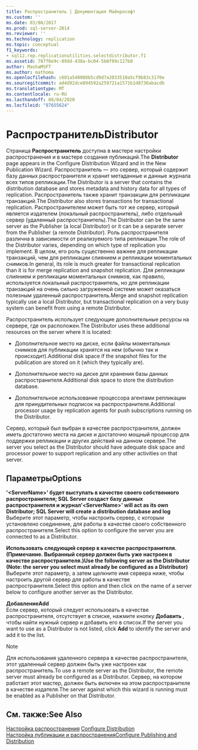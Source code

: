```yaml
---
title: Распространитель | Документация Майкрософт
ms.custom: ''
ms.date: 03/08/2017
ms.prod: sql-server-2014
ms.reviewer: ''
ms.technology: replication
ms.topic: conceptual
f1_keywords:
- sql12.rep.replicationutilities.selectdistributor.f1
ms.assetid: 787f0e9c-09dd-438a-bc04-5b8f99c127b8
author: MashaMSFT
ms.author: mathoma
ms.openlocfilehash: c601a540088b5cd9d7a2033510a5cf9b83c3170e
ms.sourcegitcommit: ad4d92dce894592a259721a1571b1d8736abacdb
ms.translationtype: MT
ms.contentlocale: ru-RU
ms.lasthandoff: 08/04/2020
ms.locfileid: "87655624"
---
```

# <a name="distributor"></a><span data-ttu-id="6e1b6-102">Распространитель</span><span class="sxs-lookup"><span data-stu-id="6e1b6-102">Distributor</span></span>
  <span data-ttu-id="6e1b6-103">Страница **Распространитель** доступна в мастере настройки распространения и в мастере создания публикаций.</span><span class="sxs-lookup"><span data-stu-id="6e1b6-103">The **Distributor** page appears in the Configure Distribution Wizard and in the New Publication Wizard.</span></span> <span data-ttu-id="6e1b6-104">Распространитель — это сервер, который содержит базу данных распространителя и хранит метаданные и данные журнала всех типов репликации.</span><span class="sxs-lookup"><span data-stu-id="6e1b6-104">The Distributor is a server that contains the distribution database and stores metadata and history data for all types of replication.</span></span> <span data-ttu-id="6e1b6-105">Распространитель также хранит транзакции для репликации транзакций.</span><span class="sxs-lookup"><span data-stu-id="6e1b6-105">The Distributor also stores transactions for transactional replication.</span></span> <span data-ttu-id="6e1b6-106">Распространителем может быть тот же сервер, который является издателем (локальный распространитель), либо отдельный сервер (удаленный распространитель).</span><span class="sxs-lookup"><span data-stu-id="6e1b6-106">The Distributor can be the same server as the Publisher (a local Distributor) or it can be a separate server from the Publisher (a remote Distributor).</span></span> <span data-ttu-id="6e1b6-107">Роль распространителя различна в зависимости от реализуемого типа репликации.</span><span class="sxs-lookup"><span data-stu-id="6e1b6-107">The role of the Distributor varies, depending on which type of replication you implement.</span></span> <span data-ttu-id="6e1b6-108">В целом, его роль существенно важнее для репликации транзакций, чем для репликации слиянием и репликации моментальных снимков.</span><span class="sxs-lookup"><span data-stu-id="6e1b6-108">In general, its role is much greater for transactional replication than it is for merge replication and snapshot replication.</span></span> <span data-ttu-id="6e1b6-109">Для репликации слиянием и репликации моментальных снимков, как правило, используется локальный распространитель, но для репликации транзакций на очень сильно загруженной системе может оказаться полезным удаленный распространитель.</span><span class="sxs-lookup"><span data-stu-id="6e1b6-109">Merge and snapshot replication typically use a local Distributor, but transactional replication on a very busy system can benefit from using a remote Distributor.</span></span>  
  
 <span data-ttu-id="6e1b6-110">Распространитель использует следующие дополнительные ресурсы на сервере, где он расположен.</span><span class="sxs-lookup"><span data-stu-id="6e1b6-110">The Distributor uses these additional resources on the server where it is located:</span></span>  
  
-   <span data-ttu-id="6e1b6-111">Дополнительное место на диске, если файлы моментальных снимков для публикации хранятся на нем (обычно так и происходит).</span><span class="sxs-lookup"><span data-stu-id="6e1b6-111">Additional disk space if the snapshot files for the publication are stored on it (which they typically are).</span></span>  
  
-   <span data-ttu-id="6e1b6-112">Дополнительное место на диске для хранения базы данных распространителя.</span><span class="sxs-lookup"><span data-stu-id="6e1b6-112">Additional disk space to store the distribution database.</span></span>  
  
-   <span data-ttu-id="6e1b6-113">Дополнительное использование процессора агентами репликации для принудительных подписок на распространителе.</span><span class="sxs-lookup"><span data-stu-id="6e1b6-113">Additional processor usage by replication agents for push subscriptions running on the Distributor.</span></span>  
  
 <span data-ttu-id="6e1b6-114">Сервер, который был выбран в качестве распространителя, должен иметь достаточно места на диске и достаточно мощный процессор для поддержки репликации и других действий на данном сервере.</span><span class="sxs-lookup"><span data-stu-id="6e1b6-114">The server you select as the Distributor should have adequate disk space and processor power to support replication and any other activities on that server.</span></span>  
  
## <a name="options"></a><span data-ttu-id="6e1b6-115">Параметры</span><span class="sxs-lookup"><span data-stu-id="6e1b6-115">Options</span></span>  
 <span data-ttu-id="6e1b6-116">**'\<ServerName>' будет выступать в качестве своего собственного распространителя; SQL Server создаст базу данных распространителя и журнал**</span><span class="sxs-lookup"><span data-stu-id="6e1b6-116">**'\<ServerName>' will act as its own Distributor; SQL Server will create a distribution database and log**</span></span>  
 <span data-ttu-id="6e1b6-117">Выберите этот параметр, чтобы настроить сервер, с которым установлено соединение, для работы в качестве своего собственного распространителя.</span><span class="sxs-lookup"><span data-stu-id="6e1b6-117">Select this option to configure the server you are connected to as a Distributor.</span></span>  
  
 <span data-ttu-id="6e1b6-118">**Использовать следующий сервер в качестве распространителя. (Примечание. Выбранный сервер должен быть уже настроен в качестве распространителя.)**</span><span class="sxs-lookup"><span data-stu-id="6e1b6-118">**Use the following server as the Distributor (Note: the server you select must already be configured as a Distributor)**</span></span>  
 <span data-ttu-id="6e1b6-119">Выберите этот параметр, а затем щелкните имя сервера ниже, чтобы настроить другой сервер для работы в качестве распространителя.</span><span class="sxs-lookup"><span data-stu-id="6e1b6-119">Select this option and then click on the name of a server below to configure another server as the Distributor.</span></span>  
  
 <span data-ttu-id="6e1b6-120">**Добавление**</span><span class="sxs-lookup"><span data-stu-id="6e1b6-120">**Add**</span></span>  
 <span data-ttu-id="6e1b6-121">Если сервер, который следует использовать в качестве распространителя, отсутствует в списке, нажмите кнопку **Добавить** , чтобы найти нужный сервер и добавить его в список.</span><span class="sxs-lookup"><span data-stu-id="6e1b6-121">If the server you want to use as a Distributor is not listed, click **Add** to identify the server and add it to the list.</span></span>  
  
> [!NOTE]  
>  <span data-ttu-id="6e1b6-122">Для использования удаленного сервера в качестве распространителя, этот удаленный сервер должен быть уже настроен как распространитель.</span><span class="sxs-lookup"><span data-stu-id="6e1b6-122">To use a remote server as the Distributor, the remote server must already be configured as a Distributor.</span></span> <span data-ttu-id="6e1b6-123">Сервер, на котором работает этот мастер, должен быть включен на этом распространителе в качестве издателя.</span><span class="sxs-lookup"><span data-stu-id="6e1b6-123">The server against which this wizard is running must be enabled as a Publisher on that Distributor.</span></span>  
  
## <a name="see-also"></a><span data-ttu-id="6e1b6-124">См. также:</span><span class="sxs-lookup"><span data-stu-id="6e1b6-124">See Also</span></span>  
 <span data-ttu-id="6e1b6-125">[Настройка распространения](configure-distribution.md) </span><span class="sxs-lookup"><span data-stu-id="6e1b6-125">[Configure Distribution](configure-distribution.md) </span></span>  
 [<span data-ttu-id="6e1b6-126">Настройка публикации и распространения</span><span class="sxs-lookup"><span data-stu-id="6e1b6-126">Configure Publishing and Distribution</span></span>](configure-publishing-and-distribution.md)  
  
  
